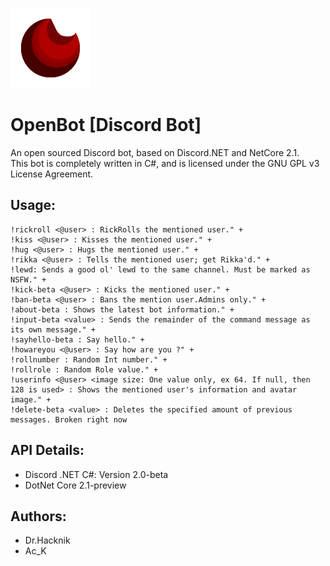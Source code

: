 ![Logo](Logo_128.png)
# OpenBot [Discord Bot]
An open sourced Discord bot, based on Discord.NET and NetCore 2.1. 
<br>This bot is completely written in C#, and is licensed under the GNU GPL v3 License Agreement. 

## Usage: 

```!warn-beta <@user> : Warns the mentioned user." +
!rickroll <@user> : RickRolls the mentioned user." +
!kiss <@user> : Kisses the mentioned user." +
!hug <@user> : Hugs the mentioned user." +
!rikka <@user> : Tells the mentioned user; get Rikka'd." +
!lewd: Sends a good ol' lewd to the same channel. Must be marked as NSFW." +
!kick-beta <@user> : Kicks the mentioned user." +
!ban-beta <@user> : Bans the mention user.Admins only." +
!about-beta : Shows the latest bot information." +
!input-beta <value> : Sends the remainder of the command message as its own message." +
!sayhello-beta : Say hello." +
!howareyou <@user> : Say how are you ?" +
!rollnumber : Random Int number." +
!rollrole : Random Role value." +
!userinfo <@user> <image size: One value only, ex 64. If null, then 128 is used> : Shows the mentioned user's information and avatar image." +
!delete-beta <value> : Deletes the specified amount of previous messages. Broken right now
``` 
## API Details: 
* Discord .NET C#: Version 2.0-beta
* DotNet Core 2.1-preview 

## Authors: 
* Dr.Hacknik
* Ac_K